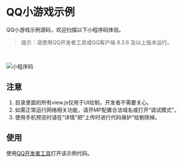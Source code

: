 # QQ小游戏示例

QQ小游戏示例源码，欢迎扫描以下小程序码体验。

> 提示：请使用QQ开发者工具或QQ客户端 8.3.6 及以上版本运行。

<br/>

![小程序码](https://github.com/qq-web/qq-minigame-demo/blob/master/images/042fbac0ba1f5bea154ea37b667a1883.png)

## 注意

1. 目录里面的所有view.js仅用于UI绘制，开发者不需要关心。
2. 如需正常运行网络相关功能，请开MP配置合法域名或打开“调试模式”。
3. 使用手机预览时请在“详情”把“上传时进行代码保护”给剔除掉。

## 使用

使用[QQ开发者工具](https://q.qq.com/wiki/tools/devtool/#%E8%AF%B4%E6%98%8E)打开该示例代码。



